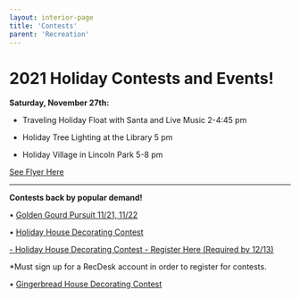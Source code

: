 ```yaml
---
layout: interior-page
title: 'Contests'
parent: 'Recreation'
---
```




# 2021 Holiday Contests and Events!

**Saturday, November 27th:** 

- Traveling Holiday Float with Santa and Live Music 2-4:45 pm

- Holiday Tree Lighting at the Library 5 pm

- Holiday Village in Lincoln Park 5-8 pm

[See Flyer Here](https://storage.googleapis.com/static.rutherford-nj.com/recreation/winter-2020-21/2021_HolidayFloat_TreeLighting_Wonderland.pdf)

---


**Contests back by popular demand!**

• [Golden Gourd Pursuit 11/21, 11/22](https://storage.googleapis.com/static.rutherford-nj.com/recreation/contests/2021_GoldenGourd.pdf)

• [Holiday House Decorating Contest](https://storage.googleapis.com/static.rutherford-nj.com/recreation/contests/2021_HolidayHouseDecorating_Contest.pdf)

[- Holiday House Decorating Contest - Register Here (Required by 12/13)](https://rutherfordnj.recdesk.com/Community/Program/Detail?programId=174)

*Must sign up for a RecDesk account in order to register for contests.

• [Gingerbread House Decorating Contest](https://storage.googleapis.com/static.rutherford-nj.com/recreation/contests/2021_Gingerbread_Contest.pdf)





